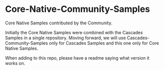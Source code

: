 Core-Native-Community-Samples
=============================

Core Native Samples contributed by the Community.

Initially the Core Native Samples were combined with the Cascades Samples in a single repository.  Moving forward, we will use Cascades-Community-Samples only for Cascades Samples and this one only for Core Native Samples.

When adding to this repo, please have a readme saying what version it works on.